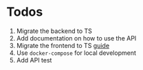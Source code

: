 # Todos

1. Migrate the backend to TS
2. Add documentation on how to use the API
3. Migrate the frontend to TS [guide](https://github.com/Microsoft/TypeScript-React-Conversion-Guide#typescript-react-conversion-guide)
4. Use `docker-compose` for local development
5. Add API test
